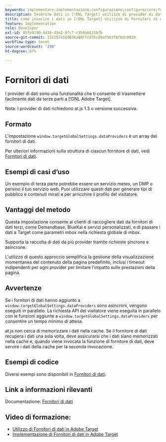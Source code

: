 ```yaml
---
keywords: implementare;implementazione;configurazione;configurazione;fornitori di dati
description: Inserire dati in [!DNL Target] utilizzo di provider di dati.
title: Come inserire i dati in [!DNL Target] Utilizzo di Fornitori di dati?
feature: Implementation
role: Developer
exl-id: 05fe9190-4d36-43e2-9fc7-c354a6821bfb
source-git-commit: 152257a52d836a88ffcd76cd9af5b3fbfbdc0839
workflow-type: tm+mt
source-wordcount: '298'
ht-degree: 67%

---
```


# Fornitori di dati

I provider di dati sono una funzionalità che ti consente di trasmettere facilmente dati da terze parti a [!DNL Adobe Target].

Nota: I provider di dati richiedono at.js 1.3 o versione successiva.

## Formato

L&#39;impostazione `window.targetGlobalSettings.dataProviders` è un array dei fornitori di dati.

Per ulteriori informazioni sulla struttura di ciascun fornitore di dati, vedi [Fornitori di dati](/help/main/c-implementing-target/c-implementing-target-for-client-side-web/targetgobalsettings.md#data-providers).

## Esempi di casi d’uso

Un esempio di terza parte potrebbe essere un servizio meteo, un DMP o persino il tuo servizio web. Puoi utilizzare questi dati per generare tipi di pubblico e contenuti mirati e per arricchire il profilo del visitatore.

## Vantaggi del metodo

Questa impostazione consente ai clienti di raccogliere dati da fornitori di dati terzi, come Demandbase, BlueKai e servizi personalizzati, e di passare i dati a Target come parametri mbox nella richiesta globale di mbox.

Supporta la raccolta di dati da più provider tramite richieste sincrone e asincrone.

L&#39;utilizzo di questo approccio semplifica la gestione della visualizzazione momentanea del contenuto della pagina predefinito, inclusi i timeout indipendenti per ogni provider per limitare l&#39;impatto sulle prestazioni della pagina.

## Avvertenze

Se i fornitori di dati hanno aggiunto a `window.targetGlobalSettings.dataProviders` sono asincroni, vengono eseguiti in parallelo. La richiesta API del visitatore viene eseguita in parallelo con le funzioni aggiunte a `window.targetGlobalSettings.dataProviders` per consentire un tempo minimo di attesa.

at.js non cerca di memorizzare i dati nella cache. Se il fornitore di dati recupera i dati una sola volta, deve assicurarsi che i dati siano memorizzati nella cache e, quando viene invocata la funzione di fornitore di dati, deve servire i dati della cache per la seconda invocazione.

## Esempi di codice

Diversi esempi sono disponibili in [Fornitori di dati](/help/main/c-implementing-target/c-implementing-target-for-client-side-web/targetgobalsettings.md#data-providers).

## Link a informazioni rilevanti

Documentazione: [Fornitori di dati](/help/main/c-implementing-target/c-implementing-target-for-client-side-web/targetgobalsettings.md#data-providers)

## Video di formazione:

* [Utilizzo di Fornitori di dati in Adobe Target](https://helpx.adobe.com/it/target/kt/using/dataProviders-atjs-feature-video-use.html)
* [Implementazione di Fornitori di dati in Adobe Target](https://helpx.adobe.com/it/target/kt/using/dataProviders-atjs-technical-video-implement.html)
